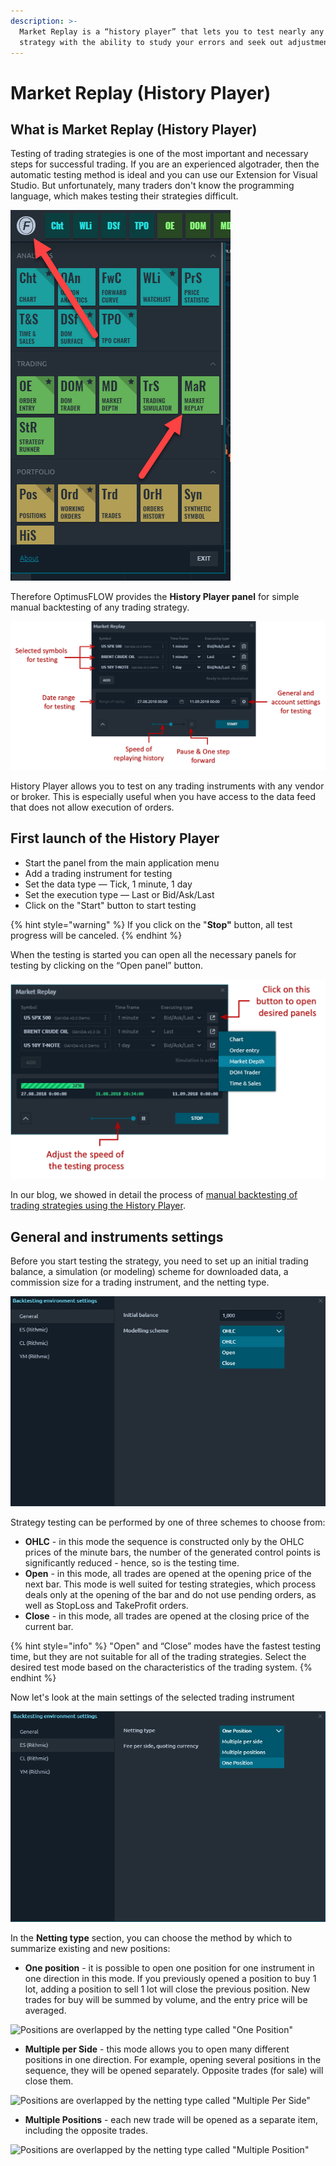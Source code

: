 ```yaml
---
description: >-
  Market Replay is a “history player” that lets you to test nearly any trading
  strategy with the ability to study your errors and seek out adjustments.
---
```


# Market Replay \(History Player\)

## What is Market Replay \(History Player\)

Testing of trading strategies is one of the most important and necessary steps for successful trading. If you are an experienced algotrader, then the automatic testing method is ideal and you can use our Extension for Visual Studio. But unfortunately, many traders don't know the programming language, which makes testing their strategies difficult.

![How to launch Market Replay](../.gitbook/assets/launch.png)

Therefore OptimusFLOW provides the **History Player panel** for simple manual backtesting of any trading strategy.

![General view of the Market Replay panel ](../.gitbook/assets/history-player-general%20%281%29.png)

History Player allows you to test on any trading instruments with any vendor or broker. This is especially useful when you have access to the data feed that does not allow execution of orders.

## First launch of the History Player

* Start the panel from the main application menu
* Add a trading instrument for testing
* Set the data type  — Tick, 1 minute, 1 day
* Set the execution type  — Last or Bid/Ask/Last
* Click on the "Start" button to start testing

{% hint style="warning" %}
If you click on the "**Stop"** button, all test progress will be canceled.
{% endhint %}

When the testing is started you can open all the necessary panels for testing by clicking on the “Open panel” button.

![](../.gitbook/assets/available-panels-in-history-player%20%281%29.png)

In our blog, we showed in detail the process of [manual backtesting of trading strategies using the History Player](https://www.OptimusFLOW.com/blog/software-for-manual-backtesting-a-brief-review-of-history-player-plugin).

## General and instruments settings

Before you start testing the strategy, you need to set up an initial trading balance, a simulation \(or modeling\) scheme for downloaded data, a commission size for a trading instrument, and the netting type.

![Set up the initial trading balance and modeling scheme](../.gitbook/assets/backtesting.png)

Strategy testing can be performed by one of three schemes to choose from:

* **OHLC** - in this mode the sequence is constructed only by the OHLC prices of the minute bars, the number of the generated control points is significantly reduced - hence, so is the testing time.
* **Open** - in this mode, all trades are opened at the opening price of the next bar. This mode is well suited for testing strategies, which process deals only at the opening of the bar and do not use pending orders, as well as StopLoss and TakeProfit orders.
* **Close** - in this mode, all trades are opened at the closing price of the current bar.

{% hint style="info" %}
"Open" and “Close” modes have the fastest testing time, but they are not suitable for all of the trading strategies. Select the desired test mode based on the characteristics of the trading system.
{% endhint %}

Now let's look at the main settings of the selected trading instrument

![Basic settings for trading instrument - Netting type and additional fees](../.gitbook/assets/backtesting-2.png)

In the **Netting type** section, you can choose the method by which to summarize existing and new positions:

* **One position** - it is possible to open one position for one instrument in one direction in this mode. If you previously opened a position to buy 1 lot, adding a position to sell 1 lot will close the previous position. New trades for buy will be summed by volume, and the entry price will be averaged.

![Positions are overlapped by the netting type called &quot;One Position&quot;](../.gitbook/assets/orders-matching-mode-one-position.gif)

* **Multiple per Side** - this mode allows you to open many different positions in one direction.  For example, opening several positions in the sequence, they will be opened separately. Opposite trades \(for sale\) will close them.

![Positions are overlapped by the netting type called &quot;Multiple Per Side&quot;](../.gitbook/assets/orders-matching-mode-multiple-per-side.gif)

* **Multiple Positions** - each new trade will be opened as a separate item, including the opposite trades.

![Positions are overlapped by the netting type called &quot;Multiple Position&quot;](../.gitbook/assets/orders-matching-mode-multiple-positions.gif)

